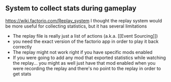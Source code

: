 ## System to collect stats during gameplay
https://wiki.factorio.com/Replay_system
I thought the replay system would be more useful for collecting statistics, but it has several limitations 
- The replay file is really just a list of actions (a.k.a. [[Event Sourcing]])
- you need the exact version of the factorio app in order to play it back correctly 
- The replay might not work right if you have specific mods enabled
- If you were going to add any mod that exported statistics while watching the replay... you might as well just have that mod enabled when you were recording the replay and there's no point to the replay in order to get stats